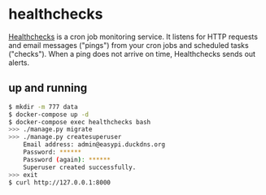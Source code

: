 healthchecks
============

[Healthchecks][1] is a cron job monitoring service. It listens for HTTP
requests and email messages ("pings") from your cron jobs and scheduled tasks
("checks"). When a ping does not arrive on time, Healthchecks sends out alerts.

## up and running

```bash
$ mkdir -m 777 data
$ docker-compose up -d
$ docker-compose exec healthchecks bash
>>> ./manage.py migrate
>>> ./manage.py createsuperuser
    Email address: admin@easypi.duckdns.org
    Password: ******
    Password (again): ******
    Superuser created successfully.
>>> exit
$ curl http://127.0.0.1:8000
```

[1]: https://github.com/healthchecks/healthchecks
